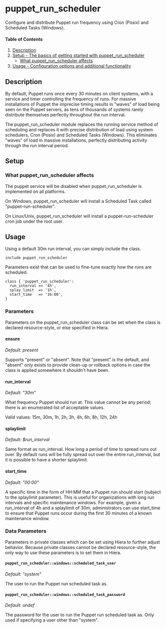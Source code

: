 # puppet\_run\_scheduler

Configure and distribute Puppet run frequency using Cron (Posix) and Scheduled Tasks (Windows).

#### Table of Contents

1. [Description](#description)
2. [Setup - The basics of getting started with puppet\_run\_scheduler](#setup)
    * [What puppet\_run\_scheduler affects](#what-puppet_run_scheduler-affects)
3. [Usage - Configuration options and additional functionality](#usage)

## Description

By default, Puppet runs once every 30 minutes on client systems, with a service and timer controlling the frequency of runs. For massive installations of Puppet the imprecise timing results in "waves" of load being seen on the Puppet servers, as tens of thousands of systems rarely distribute themselves perfectly throughout the run interval.

The puppet\_run\_scheduler module replaces the running service method of scheduling and replaces it with precise distribution of load using system schedulers, Cron (Posix) and Scheduled Tasks (Windows). This eliminates "waves" of load in massive installations, perfectly distributing activity through the run interval period.

## Setup

### What puppet\_run\_scheduler affects

The puppet service will be disabled when puppet\_run\_scheduler is implemented on all platforms.

On Windows, puppet\_run\_scheduler will install a Scheduled Task called "puppet-run-scheduler".

On Linux/Unix, puppet\_run\_scheduler will install a puppet-run-scheduler cron job under the root user.

## Usage

Using a default 30m run interval, you can simply include the class.

```puppet
include puppet_run_scheduler
```

Parameters exist that can be used to fine-tune exactly how the runs are scheduled.

```puppet
class { 'puppet_run_scheduler':
  run_interval => '4h',
  splay_limit  => '1h',
  start_time   => '16:00',
}
```

### Parameters

Parameters on the puppet\_run\_scheduler class can be set when the class is declared resource-style, or else specified in Hiera.

#### ensure

_Default: present_

Supports "present" or "absent". Note that "present" is the default, and "absent" only exists to provide clean-up or rollback options in case the class is applied somewhere it shouldn't have been.

#### run\_interval

_Default: "30m"_

What frequency Puppet should run at. This value cannot be any period; there is an enumerated list of acceptable values.

Valid values: 15m, 30m, 1h, 2h, 3h, 4h, 6h, 8h, 12h, 24h

#### splaylimit

_Default: $run\_interval_

Same format as run\_interval. How long a period of time to spread runs out over. By default runs will be fully spread out over the entire run\_interval, but it is possible to have a shorter splaylimit.

#### start\_time

_Default: "00:00"_

A specific time in the form of HH:MM that a Puppet run should start (subject to the splaylimit parameter). This is useful for organizations with long run intervals and specific maintenance windows. For example, given a run\_interval of 4h and a splaylimit of 30m, administrators can use start\_time to ensure that Puppet runs occur during the first 30 minutes of a known maintenance window.

### Data Parameters

Parameters in private classes which can be set using Hiera to further adjust behavior. Because private classes cannot be declared resource-style, the only way to use these parameters is to set them in Hiera.

#### `puppet_run_scheduler::windows::scheduled_task_user`

_Default: "system"_

The user to run the Puppet run scheduled task as.

#### `puppet_run_scheduler::windows::scheduled_task_password`

_Default: undef_

The password for the user to run the Puppet run scheduled task as. Only used if specifying a user other than "system".
